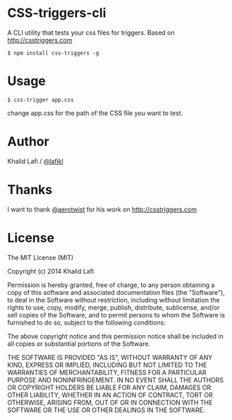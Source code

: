 CSS-triggers-cli
================

A CLI utility that tests your css files for triggers. Based on http://csstriggers.com

```
$ npm install css-triggers -g
```

# Usage

```
$ css-trigger app.css
```

change app.css for the path of the CSS file you want to test.



# Author
Khalid Lafi / [@lafikl](http://twitter.com/lafikl)

# Thanks
I want to thank [@aerotwist](https://twitter.com/aerotwist) for his work on http://csstriggers.com

# License
The MIT License (MIT)

Copyright (c) 2014 Khalid Lafi

Permission is hereby granted, free of charge, to any person obtaining a copy
of this software and associated documentation files (the "Software"), to deal
in the Software without restriction, including without limitation the rights
to use, copy, modify, merge, publish, distribute, sublicense, and/or sell
copies of the Software, and to permit persons to whom the Software is
furnished to do so, subject to the following conditions:

The above copyright notice and this permission notice shall be included in all
copies or substantial portions of the Software.

THE SOFTWARE IS PROVIDED "AS IS", WITHOUT WARRANTY OF ANY KIND, EXPRESS OR
IMPLIED, INCLUDING BUT NOT LIMITED TO THE WARRANTIES OF MERCHANTABILITY,
FITNESS FOR A PARTICULAR PURPOSE AND NONINFRINGEMENT. IN NO EVENT SHALL THE
AUTHORS OR COPYRIGHT HOLDERS BE LIABLE FOR ANY CLAIM, DAMAGES OR OTHER
LIABILITY, WHETHER IN AN ACTION OF CONTRACT, TORT OR OTHERWISE, ARISING FROM,
OUT OF OR IN CONNECTION WITH THE SOFTWARE OR THE USE OR OTHER DEALINGS IN THE
SOFTWARE.

